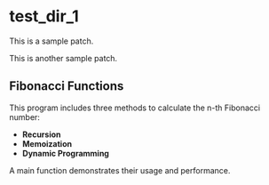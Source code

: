 # test_dir_1
This is a sample patch.

This is another sample patch.

## Fibonacci Functions

This program includes three methods to calculate the n-th Fibonacci number:
- **Recursion**
- **Memoization**
- **Dynamic Programming**

A main function demonstrates their usage and performance.
